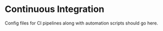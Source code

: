 # Continuous Integration

Config files for CI pipelines along with automation scripts should go here.
